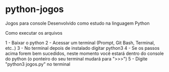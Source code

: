# python-jogos

Jogos para console
Desenvolvido como estudo na linguagem Python

Como executar os arquivos

1 - Baixar o python
2 - Acessar um terminal (Prompt, Git Bash, Terminal, etc..)
3 - No terminal depois de instalado digitar python3 
4 - Se os passos acima forem bem sucedidos, neste momento você estará dentro do console do python (o ponteiro do seu terminal mudará para ">>>")
5 - Digite "python3 jogos.py" no terminal


